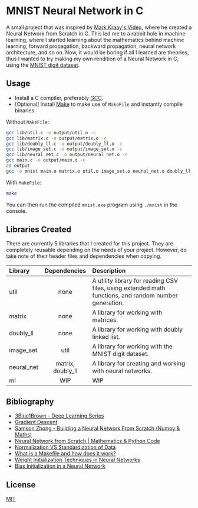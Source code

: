# MNIST Neural Network in C

A small project that was inspired by [Mark Kraay's Video](https://www.youtube.com/watch?v=ReOxVMxS83o), where he created a Neural Network from Scratch in C. This led me to a rabbit hole in machine learning, where I started learning about the mathematics behind machine learning, forward propagation, backward propagation, neural network architecture, and so on. Now, it would be boring if all I learned are theories, thus I wanted to try making my own rendition of a Neural Network in C, using the [MNIST digit dataset](https://git-disl.github.io/GTDLBench/datasets/mnist_datasets/).

## Usage

- Install a C compiler, preferably [GCC](https://sourceforge.net/projects/mingw-w64/).
- [Optional] Install [Make](https://sourceforge.net/projects/ezwinports/files/make-4.3-without-guile-w32-bin.zip/download) to make use of `MakeFile` and instantly compile binaries.

Without `MakeFile`:
```bash
gcc lib/util.c -o output/util.o -c
gcc lib/matrix.c -o output/matrix.o -c
gcc lib/doubly_ll.c -o output/doubly_ll.o -c
gcc lib/image_set.c -o output/image_set.o -c
gcc lib/neural_net.c -o output/neural_net.o -c
gcc main.c -o output/main.o -c
cd output
gcc -o mnist main.o matrix.o util.o image_set.o neural_net.o doubly_ll.o -c
```
With `MakeFile`:
```bash
make
```

You can then run the compiled `mnist.exe` program using `./mnist` in the console.

## Libraries Created

There are currently 5 libraries that I created for this project. They are completely reusable depending on the needs of your project. However, do take note of their header files and dependencies when copying.

| Library  | Dependencies      | Description |
|:---------|:-----------------:|:------------|
|util      | none              | A utility library for reading CSV files, using extended math functions, and random number generation. |
|matrix    | none              | A library for working with matrices. |
|doubly_ll | none              | A library for working with doubly linked list. |
|image_set | util              | A library for working with the MNIST digit dataset. |
|neural_net| matrix, doubly_ll | A library for creating and working with neural networks. |
|ml        | WIP               | WIP |

## Bibliography
- [3Blue1Brown - Deep Learning Series](https://www.youtube.com/watch?v=aircAruvnKk&list=PLZHQObOWTQDNU6R1_67000Dx_ZCJB-3pi&index=1)
- [Gradient Descent](https://vitalflux.com/gradient-descent-explained-simply-with-examples/)
- [Samson Zhong - Building a Neural Network From Scratch (Numpy & Maths)](https://www.youtube.com/watch?v=w8yWXqWQYmU&t=1612s)
- [Neural Network from Scratch | Mathematics & Python Code](https://www.youtube.com/watch?v=pauPCy_s0Ok)
- [Normalization VS Standardization of Data](https://stackoverflow.com/questions/63746182/correct-way-of-normalizing-and-scaling-the-mnist-dataset)
- [What is a Makefile and how does it work?](https://opensource.com/article/18/8/what-how-makefile)
- [Weight Initialization Techniques in Neural Networks](https://towardsdatascience.com/weight-initialization-techniques-in-neural-networks-26c649eb3b78)
- [Bias Initialization in a Neural Network](https://medium.com/@glenmeyerowitz/bias-initialization-in-a-neural-network-2e5d26fed0f0)

## License
[MIT](https://github.com/LaplaceXD/mnist-neural-network/blob/master/LICENSE)